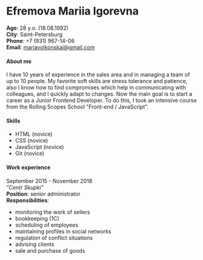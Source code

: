 # Efremova Mariia Igorevna

**Age**: 28 y.o. (18.08.1992)\
**City**: Saint-Petersburg\
**Phone**: +7 (931) 967-14-06\
**Email**: mariavolkonskai@gmail.com

#### About me
I have 10 years of experience in  the sales area and in managing a team of up to 10 people. My favorite soft skills are stress tolerance and patience, also I know how to find compromises which help in communicating with colleagues, and I quickly adapt to changes. Now the main goal is to start a career as a Junior Frontend Developer. To do this, I took an intensive course from the Rolling Scopes School "Front-end / JavaScript".

#### Skills
* HTML (novice)
* CSS (novice)
* JavaScript (novice)
* Git (novice)

#### Work experience

September 2015 - November 2018\
*"Centr Skupki"*\
**Position**: senior administrator\
**Responsibilities**:
* monitoring the work of sellers
* bookkeeping (1C)
* scheduling of employees
* maintaining profiles in social networks
* regulation of conflict situations
* advising clients
* sale and purchase of goods